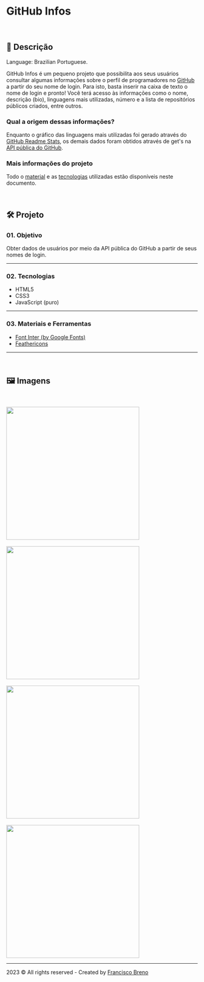 # GitHub Infos 

&nbsp;

## 📃 Descrição

Language: Brazilian Portuguese.

GitHub Infos é um pequeno projeto que possibilita aos seus usuários consultar algumas informações sobre o perfil de programadores no [GitHub](https://github.com) a partir do seu nome de login. Para isto, basta inserir na caixa de texto o nome de login e pronto! Você terá acesso às informações como o nome, descrição (bio), linguagens mais utilizadas, número e a lista de repositórios públicos criados, entre outros.

### Qual a origem dessas informações?

Enquanto o gráfico das linguagens mais utilizadas foi gerado através do [GitHub Readme Stats](https://github.com/anuraghazra/github-readme-stats), os demais dados foram obtidos através de get's na [API pública do GitHub](https://docs.github.com/pt/rest).

### Mais informações do projeto

Todo o [material](https://github.com/FrBreno/GitHub_Infos#03-materiais-e-ferramentas) e as [tecnologias](https://github.com/FrBreno/GitHub_Infos#02-tecnologias) utilizadas estão disponíveis neste documento. 

&nbsp;

## 🛠️ Projeto

### 01. Objetivo

Obter dados de usuários por meio da API pública do GitHub a partir de seus nomes de login.

---

### 02. Tecnologias

- HTML5
- CSS3
- JavaScript (puro)

---

### 03. Materiais e Ferramentas

- [Font Inter (by Google Fonts)](https://fonts.google.com/specimen/Inter)
- [Feathericons](https://github.com/feathericons/feather#feather)

---
&nbsp;

## 🖼️ Imagens

&nbsp;

<div>
    <img height="350em" src="https://user-images.githubusercontent.com/91495296/221032220-79e7f9cf-9669-4a31-93eb-83bcb0ab52a1.jpg">
</div>  
&nbsp;

<div>
    <img height="350em" src="https://user-images.githubusercontent.com/91495296/221032217-b4633aaf-1bbd-4185-b016-bbc99f165ce7.jpg">
</div>
&nbsp;

<div>
    <img height="350em" src="https://user-images.githubusercontent.com/91495296/221032208-8f4a8f25-744e-4bc8-aace-232eec9c3f50.jpg">
</div>
&nbsp;

<div>
    <img height="350em" src="https://user-images.githubusercontent.com/91495296/221032221-b605d4ee-9d74-4ba3-9800-419fa5863c49.jpg">
</div>

---

 2023 © All rights reserved - Created by [Francisco Breno](https://github.com/FrBreno)
